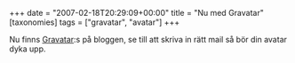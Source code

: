 +++
date = "2007-02-18T20:29:09+00:00"
title = "Nu med Gravatar"
[taxonomies]
tags = ["gravatar", "avatar"]
+++

Nu finns [Gravatar][1]:s på bloggen, se till att skriva in rätt mail så bör din avatar dyka upp.



<small></small>

 [1]: http://gravatar.com/
